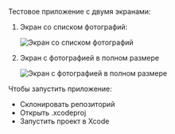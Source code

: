 Тестовое приложение с двумя экранами:
1. Экран со списком фотографий:

   ![Экран со списком фотографий](https://i.imgur.com/9LXIQi0.jpg)
   
3. Экран с фотографией в полном размере

   ![Экран с фотографией в полном размере](https://i.imgur.com/XHWIXFO.jpg)

Чтобы запустить приложение:
- Склонировать репозиторий
- Открыть .xcodeproj
- Запустить проект в Xcode
